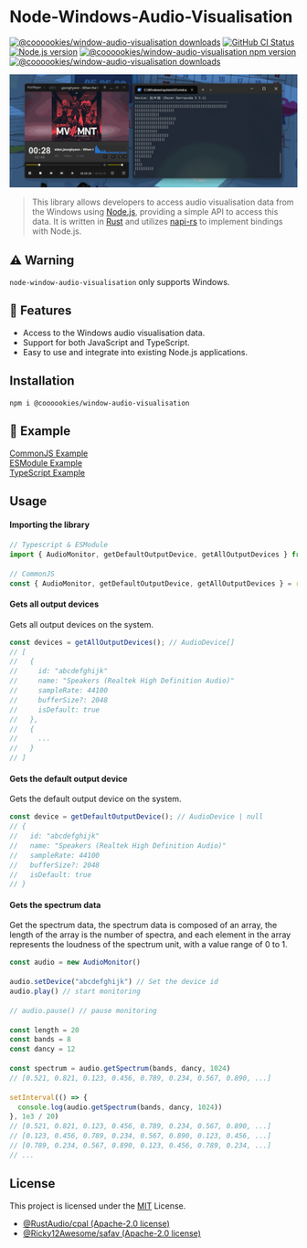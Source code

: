 # Node-Windows-Audio-Visualisation

<a href="https://github.com/LeagueTavern/node-window-audio-visualisation/issues"><img src="https://img.shields.io/github/issues/LeagueTavern/node-window-audio-visualisation?style=for-the-badge" alt="@coooookies/window-audio-visualisation downloads"></a>
<a href="https://github.com/LeagueTavern/node-window-audio-visualisation/actions"><img alt="GitHub CI Status" src="https://img.shields.io/github/actions/workflow/status/LeagueTavern/node-window-audio-visualisation/CI.yml?style=for-the-badge"></a>
<a href="https://nodejs.org/en/about/releases/"><img src="https://img.shields.io/node/v/%40coooookies%2Fwindow-audio-visualisation?style=for-the-badge" alt="Node.js version"></a>
<a href="https://www.npmjs.com/package/@coooookies/window-audio-visualisation"><img src="https://img.shields.io/npm/v/@coooookies/window-audio-visualisation.svg?style=for-the-badge&sanitize=true" alt="@coooookies/window-audio-visualisation npm version"></a>
<a href="https://npmcharts.com/compare/@coooookies/window-audio-visualisation?minimal=true"><img src="https://img.shields.io/npm/dm/@coooookies/window-audio-visualisation.svg?style=for-the-badge&sanitize=true" alt="@coooookies/window-audio-visualisation downloads"></a>

![Screenshot](docs/shot1.gif)

> This library allows developers to access audio visualisation data from the Windows using [Node.js](https://nodejs.org/), providing a simple API to access this data. It is written in [Rust](https://www.rust-lang.org/) and utilizes [napi-rs](https://napi.rs/) to implement bindings with Node.js.

## ⚠️ Warning

`node-window-audio-visualisation` only supports Windows.

## 🚀 Features

- Access to the Windows audio visualisation data.
- Support for both JavaScript and TypeScript.
- Easy to use and integrate into existing Node.js applications.

## Installation

```shell
npm i @coooookies/window-audio-visualisation
```

## 🍊 Example

[CommonJS Example](example/index.js) <br />
[ESModule Example](example/index.mjs) <br />
[TypeScript Example](example/index.ts) <br />

## Usage

#### Importing the library

```Typescript
// Typescript & ESModule
import { AudioMonitor, getDefaultOutputDevice, getAllOutputDevices } from '@coooookies/window-audio-visualisation';

// CommonJS
const { AudioMonitor, getDefaultOutputDevice, getAllOutputDevices } = require('@coooookies/window-audio-visualisation');
```

#### Gets all output devices

Gets all output devices on the system.

```Typescript
const devices = getAllOutputDevices(); // AudioDevice[]
// [
//   {
//     id: "abcdefghijk"
//     name: "Speakers (Realtek High Definition Audio)"
//     sampleRate: 44100
//     bufferSize?: 2048
//     isDefault: true
//   },
//   {
//     ...
//   }
// ]
```

#### Gets the default output device

Gets the default output device on the system.

```Typescript
const device = getDefaultOutputDevice(); // AudioDevice | null
// {
//   id: "abcdefghijk"
//   name: "Speakers (Realtek High Definition Audio)"
//   sampleRate: 44100
//   bufferSize?: 2048
//   isDefault: true
// }
```

#### Gets the spectrum data

Get the spectrum data, the spectrum data is composed of an array, the length of the array is the number of spectra, and each element in the array represents the loudness of the spectrum unit, with a value range of 0 to 1.

```Typescript
const audio = new AudioMonitor()

audio.setDevice("abcdefghijk") // Set the device id
audio.play() // start monitoring

// audio.pause() // pause monitoring

const length = 20
const bands = 8
const dancy = 12

const spectrum = audio.getSpectrum(bands, dancy, 1024)
// [0.521, 0.821, 0.123, 0.456, 0.789, 0.234, 0.567, 0.890, ...]

setInterval(() => {
  console.log(audio.getSpectrum(bands, dancy, 1024))
}, 1e3 / 20)
// [0.521, 0.821, 0.123, 0.456, 0.789, 0.234, 0.567, 0.890, ...]
// [0.123, 0.456, 0.789, 0.234, 0.567, 0.890, 0.123, 0.456, ...]
// [0.789, 0.234, 0.567, 0.890, 0.123, 0.456, 0.789, 0.234, ...]
// ...
```

## License

This project is licensed under the [MIT](LICENSE) License.

- [@RustAudio/cpal (Apache-2.0 license)](https://github.com/RustAudio/cpal)
- [@Ricky12Awesome/safav (Apache-2.0 license)](https://github.com/Ricky12Awesome/safav)

